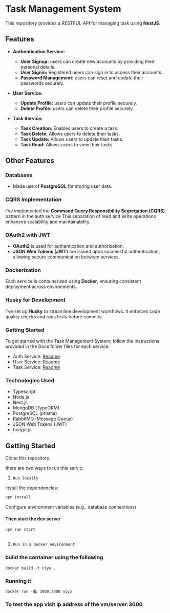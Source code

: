 # Task Management System 

This repository provides a RESTFUL API for managing task using **NestJS**. 



## Features

- **Authentication Service:**

  - **User Signup:** users can create new accounts by providing their personal details.
  - **User Signin:** Registered users can sign in to access their accounts.
  - **Password Management:** users can reset and update their passwords securely.

- **User Service:**

  - **Update Profile:** users can update their profile securely.
  - **Delete Profile:** users can delete their profile securely.


- **Task Service:**

  - **Task Creation:** Enables users to create a task.
  - **Task Delete:** Allows users to delete their tasks.
  - **Task Update:** Allows users to update their tasks.
  - **Task Read:** Allows users to view their tasks.


## Other Features

###  Databases

- Made use of  **PostgreSQL** for storing user data.

### CQRS Implementation

I've implemented the **Command Query Responsibility Segregation (CQRS)** pattern in the auth service
This separation of read and write operations enhances scalability and maintainability.

### OAuth2 with JWT

- **OAuth2** is used for authentication and authorization.
- **JSON Web Tokens (JWT)** are issued upon successful authentication, allowing secure communication between services.


### Dockerization

Each service is containerized using **Docker**, ensuring consistent deployment across environments.

### Husky for Development

I've set up **Husky** to streamline development workflows. It enforces code quality checks and runs tests before commits.

### Getting Started

To get started with the Task Management System, follow the instructions provided in the Docs folder files for each service:


- Auth Service: [Readme](https://github.com/profsam97/niyo/tree/main/Docs/auth-service.md)
- User Service: [Readme](https://github.com/profsam97/niyo/tree/main/Docs/user-service.md)
- Task Service: [Readme](https://github.com/profsam97/niyo/tree/main/Docs/task-service.md)


### Technologies Used

- Typescript
- Node.js
- Nest.js
- MongoDB (TypeORM)
- PostgreSQL (prisma)
- RabbitMQ (Message Queue)
- JSON Web Tokens (JWT)
- bcrypt.js


## Getting Started
Clone this repository.

there are two ways to run this servic:

1. `Run locally`

install the dependencies:
```bash
npm install
```
Configure environment variables (e.g., database connections)

#### Then start the dev server

```bash
npm run start 
```
## 

2. `Run in a Docker environment`
### build the container using the following
```
docker build -t niyo .
```
### Running it 

```
docker run -dp 3000:3000 niyo
```

### To test the app  visit ip address of the vm/server:3000
